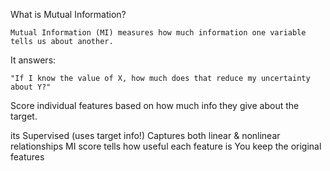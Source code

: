 What is Mutual Information?

    Mutual Information (MI) measures how much information one variable tells us about another.

It answers:

    "If I know the value of X, how much does that reduce my uncertainty about Y?"

Score individual features based on how much info they give about the target.

its Supervised (uses target info!)
Captures both linear & nonlinear relationships
MI score tells how useful each feature is You keep the original features
